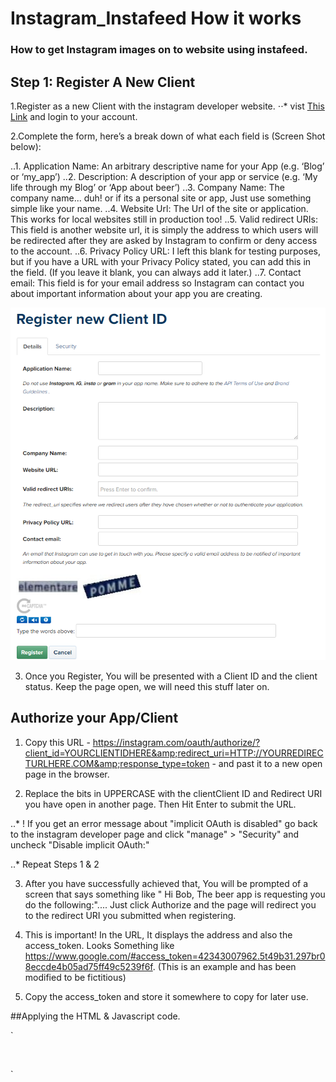 # Instagram_Instafeed How it works

### How to get Instagram images on to website using instafeed.

## Step 1: Register A New Client

1.Register as a new Client with the instagram developer website.
⋅⋅* vist [This Link](https://www.instagram.com/developer/) and login to your account.

2.Complete the form, here’s a break down of what each field is (Screen Shot below):

..1. Application Name: An arbitrary descriptive name for your App (e.g. ‘Blog’ or ‘my_app’)
..2. Description: A description of your app or service (e.g. ‘My life through my Blog’ or ‘App about beer’)
..3. Company Name: The company name... duh! or if its a personal site or app, Just use something simple like your name.
..4. Website Url: The Url of the site or application. This works for local websites still in production too!
..5. Valid redirect URIs: This field is another website url, it is simply the address to which users will be redirected after they are asked by Instagram to confirm or deny access to the account.
..6. Privacy Policy URL: I left this blank for testing purposes, but if you have a URL with your Privacy Policy stated, you can add this in the field. (If you leave it blank, you can always add it later.)
..7. Contact email: This field is for your email address so Instagram can contact you about important information about your app you are creating. 

![alt screenshot](/Screenshots/Capture.PNG)

3. Once you Register, You will be presented with a Client ID and the client status. Keep the page open, we will need this stuff later on. 

## Authorize your App/Client

1. Copy this URL - https://instagram.com/oauth/authorize/?client_id=YOURCLIENTIDHERE&amp;redirect_uri=HTTP://YOURREDIRECTURLHERE.COM&amp;response_type=token - and past it to a new open page in the browser. 

2. Replace the bits in UPPERCASE with the clientClient ID and Redirect URI you have open in another page. Then Hit Enter to submit the URL.

..* ! If you get an error message about "implicit OAuth is disabled" go back to the instagram developer page and click "manage" > "Security" and uncheck "Disable implicit OAuth:"

..* Repeat Steps 1 & 2

3. After you have successfully achieved that, You will be prompted of a screen that says something like " Hi Bob, The beer app is requesting you do the following:".... Just click Authorize and the page will redirect you to the redirect URI you submitted when registering. 

4. This is important! In the URL, It displays the address and also the access_token. Looks Something like https://www.google.com/#access_token=42343007962.5t49b31.297br08eccde4b05ad75ff49c5239f6f. (This is an example and has been modified to be fictitious)

5. Copy the access_token and store it somewhere to copy for later use. 

##Applying the HTML & Javascript code.

`<div id="instafeed">&nbsp;</div>

<p><script type="text/javascript" src="/themes/donnie/js/instafeed.min.js"></script><script>
var feed = new Instafeed({
  get: 'user',
  userId: '20658065',
  accessToken: '20658065.f61fb3b.9d9df46a18674371874cbf544d3f9f21',
  resolution: 'low_resolution',
});
feed.run();
console.log( "feed" + feed);

</script></p>`

